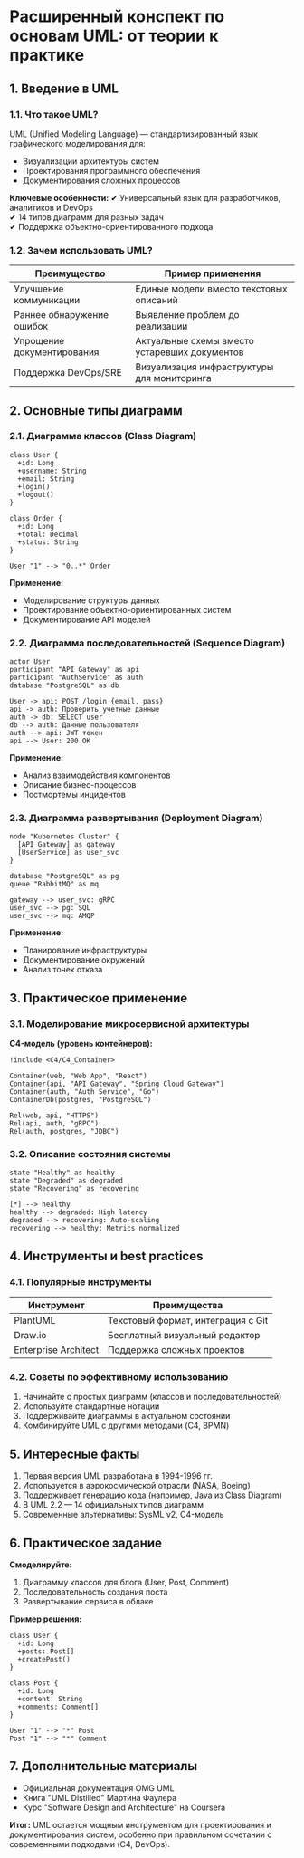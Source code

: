 # **Расширенный конспект по основам UML: от теории к практике**

## **1. Введение в UML**
### **1.1. Что такое UML?**
UML (Unified Modeling Language) — стандартизированный язык графического моделирования для:
- Визуализации архитектуры систем
- Проектирования программного обеспечения
- Документирования сложных процессов

**Ключевые особенности:**
✔ Универсальный язык для разработчиков, аналитиков и DevOps  
✔ 14 типов диаграмм для разных задач  
✔ Поддержка объектно-ориентированного подхода  

### **1.2. Зачем использовать UML?**
| Преимущество | Пример применения |
|--------------|-------------------|
| Улучшение коммуникации | Единые модели вместо текстовых описаний |
| Раннее обнаружение ошибок | Выявление проблем до реализации |
| Упрощение документирования | Актуальные схемы вместо устаревших документов |
| Поддержка DevOps/SRE | Визуализация инфраструктуры для мониторинга |

## **2. Основные типы диаграмм**
### **2.1. Диаграмма классов (Class Diagram)**
```plantuml
class User {
  +id: Long
  +username: String
  +email: String
  +login()
  +logout()
}

class Order {
  +id: Long
  +total: Decimal
  +status: String
}

User "1" --> "0..*" Order
```

**Применение:**
- Моделирование структуры данных
- Проектирование объектно-ориентированных систем
- Документирование API моделей

### **2.2. Диаграмма последовательностей (Sequence Diagram)**
```plantuml
actor User
participant "API Gateway" as api
participant "AuthService" as auth
database "PostgreSQL" as db

User -> api: POST /login {email, pass}
api -> auth: Проверить учетные данные
auth -> db: SELECT user
db --> auth: Данные пользователя
auth --> api: JWT токен
api --> User: 200 OK
```

**Применение:**
- Анализ взаимодействия компонентов
- Описание бизнес-процессов
- Постмортемы инцидентов

### **2.3. Диаграмма развертывания (Deployment Diagram)**
```plantuml
node "Kubernetes Cluster" {
  [API Gateway] as gateway
  [UserService] as user_svc
}

database "PostgreSQL" as pg
queue "RabbitMQ" as mq

gateway --> user_svc: gRPC
user_svc --> pg: SQL
user_svc --> mq: AMQP
```

**Применение:**
- Планирование инфраструктуры
- Документирование окружений
- Анализ точек отказа

## **3. Практическое применение**
### **3.1. Моделирование микросервисной архитектуры**
**C4-модель (уровень контейнеров):**
```plantuml
!include <C4/C4_Container>

Container(web, "Web App", "React")
Container(api, "API Gateway", "Spring Cloud Gateway")
Container(auth, "Auth Service", "Go")
ContainerDb(postgres, "PostgreSQL")

Rel(web, api, "HTTPS")
Rel(api, auth, "gRPC")
Rel(auth, postgres, "JDBC")
```

### **3.2. Описание состояния системы**
```plantuml
state "Healthy" as healthy
state "Degraded" as degraded
state "Recovering" as recovering

[*] --> healthy
healthy --> degraded: High latency
degraded --> recovering: Auto-scaling
recovering --> healthy: Metrics normalized
```

## **4. Инструменты и best practices**
### **4.1. Популярные инструменты**
| Инструмент | Преимущества |
|------------|--------------|
| PlantUML | Текстовый формат, интеграция с Git |
| Draw.io | Бесплатный визуальный редактор |
| Enterprise Architect | Поддержка сложных проектов |

### **4.2. Советы по эффективному использованию**
1. Начинайте с простых диаграмм (классов и последовательностей)
2. Используйте стандартные нотации
3. Поддерживайте диаграммы в актуальном состоянии
4. Комбинируйте UML с другими методами (C4, BPMN)

## **5. Интересные факты**
1. Первая версия UML разработана в 1994-1996 гг.
2. Используется в аэрокосмической отрасли (NASA, Boeing)
3. Поддерживает генерацию кода (например, Java из Class Diagram)
4. В UML 2.2 — 14 официальных типов диаграмм
5. Современные альтернативы: SysML v2, C4-модель

## **6. Практическое задание**
**Смоделируйте:**
1. Диаграмму классов для блога (User, Post, Comment)
2. Последовательность создания поста
3. Развертывание сервиса в облаке

**Пример решения:**
```plantuml
class User {
  +id: Long
  +posts: Post[]
  +createPost()
}

class Post {
  +id: Long
  +content: String
  +comments: Comment[]
}

User "1" --> "*" Post
Post "1" --> "*" Comment
```

## **7. Дополнительные материалы**
- Официальная документация OMG UML
- Книга "UML Distilled" Мартина Фаулера
- Курс "Software Design and Architecture" на Coursera

**Итог:** UML остается мощным инструментом для проектирования и документирования систем, особенно при правильном сочетании с современными подходами (C4, DevOps).
